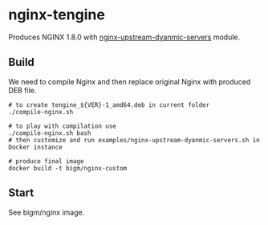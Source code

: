 # nginx-tengine

Produces NGINX 1.8.0 with [nginx-upstream-dyanmic-servers](https://github.com/k2s/nginx-upstream-dyanmic-servers) module. 

## Build

We need to compile Nginx and then replace original Nginx with produced DEB file.
 
    # to create tengine_${VER}-1_amd64.deb in current folder
    ./compile-nginx.sh
    
    # to play with compilation use 
    ./compile-nginx.sh bash  
    # then customize and run examples/nginx-upstream-dyanmic-servers.sh in Docker instance 
    
    # produce final image
    docker build -t bigm/nginx-custom

## Start

See bigm/nginx image.
